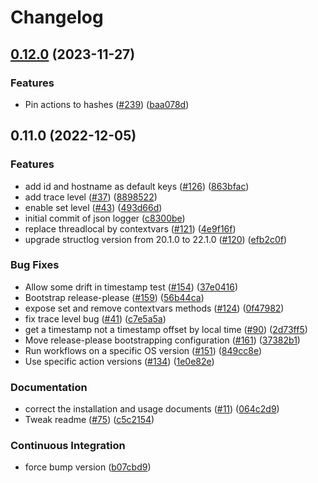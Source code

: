 # Changelog

## [0.12.0](https://github.com/linz/python-linz-logger/compare/v0.11.0...v0.12.0) (2023-11-27)


### Features

* Pin actions to hashes ([#239](https://github.com/linz/python-linz-logger/issues/239)) ([baa078d](https://github.com/linz/python-linz-logger/commit/baa078de062773caa35deb4273331a99aa13bd9c))

## 0.11.0 (2022-12-05)


### Features

* add id and hostname as default keys ([#126](https://github.com/linz/python-linz-logger/issues/126)) ([863bfac](https://github.com/linz/python-linz-logger/commit/863bfac924aa4bfbb0a4942657cc35ddcb665449))
* add trace level ([#37](https://github.com/linz/python-linz-logger/issues/37)) ([8898522](https://github.com/linz/python-linz-logger/commit/889852270dceb4c7b21c45932f68bc6103afc662))
* enable set level ([#43](https://github.com/linz/python-linz-logger/issues/43)) ([493d66d](https://github.com/linz/python-linz-logger/commit/493d66d90dcbcad8aa09192446614c1d0b35e0fc))
* initial commit of json logger ([c8300be](https://github.com/linz/python-linz-logger/commit/c8300be7b5b5ab4ff5da4653a10f3938f538e05f))
* replace threadlocal by contextvars ([#121](https://github.com/linz/python-linz-logger/issues/121)) ([4e9f16f](https://github.com/linz/python-linz-logger/commit/4e9f16f98b20671aca5a97b4a60b3bb62378179b))
* upgrade structlog version from 20.1.0 to 22.1.0 ([#120](https://github.com/linz/python-linz-logger/issues/120)) ([efb2c0f](https://github.com/linz/python-linz-logger/commit/efb2c0f32b154c89ffb9895c67afaa9661ffd4c3))


### Bug Fixes

* Allow some drift in timestamp test ([#154](https://github.com/linz/python-linz-logger/issues/154)) ([37e0416](https://github.com/linz/python-linz-logger/commit/37e04166db442640d1170dc29c3742b2a82fe253))
* Bootstrap release-please ([#159](https://github.com/linz/python-linz-logger/issues/159)) ([56b44ca](https://github.com/linz/python-linz-logger/commit/56b44ca10fbfb2807524f4c4c9adc22de8946d93))
* expose set and remove contextvars methods ([#124](https://github.com/linz/python-linz-logger/issues/124)) ([0f47982](https://github.com/linz/python-linz-logger/commit/0f47982b95e40267d61e0913745c0a0399a0b182))
* fix trace level bug ([#41](https://github.com/linz/python-linz-logger/issues/41)) ([c7e5a5a](https://github.com/linz/python-linz-logger/commit/c7e5a5a53a13f99a1761df46fc0a1bd799cc779b))
* get a timestamp not a timestamp offset by local time ([#90](https://github.com/linz/python-linz-logger/issues/90)) ([2d73ff5](https://github.com/linz/python-linz-logger/commit/2d73ff594a5b226b9d53a243146c3e34b22b911b))
* Move release-please bootstrapping configuration ([#161](https://github.com/linz/python-linz-logger/issues/161)) ([37382b1](https://github.com/linz/python-linz-logger/commit/37382b1dc6602f6ccd41a45dddb04dd67676f9ff))
* Run workflows on a specific OS version ([#151](https://github.com/linz/python-linz-logger/issues/151)) ([849cc8e](https://github.com/linz/python-linz-logger/commit/849cc8e55b593da753e965a060c7c3c9614d0353))
* Use specific action versions ([#134](https://github.com/linz/python-linz-logger/issues/134)) ([1e0e82e](https://github.com/linz/python-linz-logger/commit/1e0e82e8bff6695f3e19dcd5c363424276c492b8))


### Documentation

* correct the installation and usage documents ([#11](https://github.com/linz/python-linz-logger/issues/11)) ([064c2d9](https://github.com/linz/python-linz-logger/commit/064c2d964fcdc4bd6aee0ebb7d4eaf8c2a0d1e35))
* Tweak readme ([#75](https://github.com/linz/python-linz-logger/issues/75)) ([c5c2154](https://github.com/linz/python-linz-logger/commit/c5c2154bb78501be3f4e3f9771b28fca31b9f988))


### Continuous Integration

* force bump version ([b07cbd9](https://github.com/linz/python-linz-logger/commit/b07cbd9667caf236852ec1d6fdc39a73863d3d2f))
